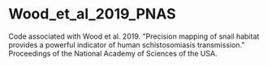 # Wood_et_al_2019_PNAS
Code associated with Wood et al. 2019. "Precision mapping of snail habitat provides a powerful indicator of human schistosomiasis transmission." Proceedings of the National Academy of Sciences of the USA.
